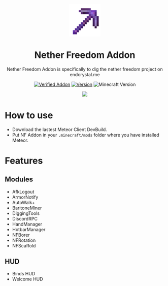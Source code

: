 <div align="center">
  <!-- Logo and Title -->
  <img src="/src/main/resources/assets/icon.png" alt="logo" width="20%"/>
  <h1>Nether Freedom Addon</h1>
  <p>Nether Freedom Addon is specifically to dig the nether freedom project on endcrystal.me</p>

  <!-- Fancy badges -->
  <a href="https://anticope.pages.dev/addons"><img src="https://img.shields.io/badge/Verified%20Addon-Not Yet :(-blueviolet" alt="Verified Addon"></a>
  <a href="https://github.com/PoopenfartenDevelopment/NetherFreedom-Addon/releases"><img src="https://img.shields.io/badge/Version-v1.4-blueviolet" alt="Version"></a>
  <img src="https://img.shields.io/badge/Minecraft%20Version-1.20.2-blueviolet" alt="Minecraft Version">
</div>

<div align="center">
  <a href="https://discord.gg/u3XNcDZyrY"><img src="https://invidget.switchblade.xyz/u3XNcDZyrY"></a>
</div>

# How to use
- Download the lastest Meteor Client DevBuild.
- Put NF Addon in your `.minecraft/mods` folder where you have installed Meteor.

# Features
## Modules
- AfkLogout
- ArmorNotify
- AutoWalk+
- BaritoneMiner
- DiggingTools
- DiscordRPC
- HandManager
- HotbarManager
- NFBorer
- NFRotation
- NFScaffold

## HUD
- Binds HUD
- Welcome HUD

